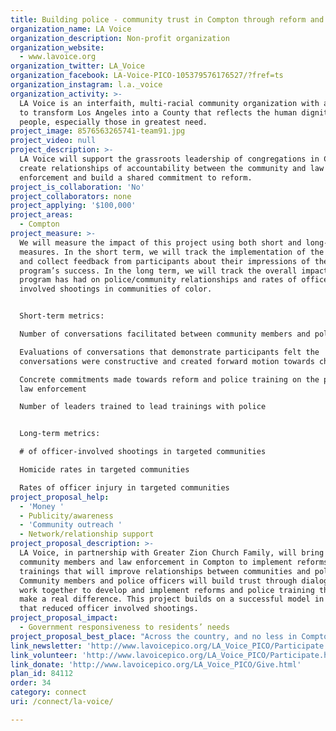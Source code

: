 ```yaml
---
title: Building police - community trust in Compton through reform and accountability
organization_name: LA Voice
organization_description: Non-profit organization
organization_website:
  - www.lavoice.org
organization_twitter: LA_Voice
organization_facebook: LA-Voice-PICO-105379576176527/?fref=ts
organization_instagram: l.a._voice
organization_activity: >-
  LA Voice is an interfaith, multi-racial community organization with a mission
  to transform Los Angeles into a County that reflects the human dignity of all
  people, especially those in greatest need.
project_image: 8576563265741-team91.jpg
project_video: null
project_description: >-
  LA Voice will support the grassroots leadership of congregations in Compton to
  create relationships of accountability between the community and law
  enforcement and build a shared commitment to reform.
project_is_collaboration: 'No'
project_collaborators: none
project_applying: '$100,000'
project_areas:
  - Compton
project_measure: >-
  We will measure the impact of this project using both short and long-term
  measures. In the short term, we will track the implementation of the program
  and collect feedback from participants about their impressions of the
  program’s success. In the long term, we will track the overall impact that the
  program has had on police/community relationships and rates of officer
  involved shootings in communities of color.


  Short-term metrics:

  Number of conversations facilitated between community members and police. 

  Evaluations of conversations that demonstrate participants felt the
  conversations were constructive and created forward motion towards change

  Concrete commitments made towards reform and police training on the part of
  law enforcement

  Number of leaders trained to lead trainings with police


  Long-term metrics:

  # of officer-involved shootings in targeted communities

  Homicide rates in targeted communities

  Rates of officer injury in targeted communities
project_proposal_help:
  - 'Money '
  - Publicity/awareness
  - 'Community outreach '
  - Network/relationship support
project_proposal_description: >-
  LA Voice, in partnership with Greater Zion Church Family, will bring together
  community members and law enforcement in Compton to implement reforms and
  trainings that will improve relationships between communities and police.
  Community members and police officers will build trust through dialogue and
  work together to develop and implement reforms and police training that can
  make a real difference. This project builds on a successful model in Oakland
  that reduced officer involved shootings.
project_proposal_impact:
  - Government responsiveness to residents’ needs
project_proposal_best_place: "Across the country, and no less in Compton, the relationships between communities and police are more strained than they have ever been. Officer-involved shootings that result in the deaths of people of color continue to happen with alarming regularity, and the resulting lack of trust has increased dangers for police officers as well. The increasing tension in these relationships is making our communities less safe for everyone. \nHowever, there is hope for a solution. A project in Oakland helped shift from Oakland PD killing a citizen on average once every six weeks to 23 straight months without an officer involved killing. The project fostered community dialogues and trained officers on key tools and concepts and significantly reduced officer-involved shootings while also reducing homicides and officer injury. LA Voice, working with Rev. Dr. Michael Fisher of Greater Zion Church Family, intends to build upon that successful model in Compton, creating a city where the police are more accountable to the community, and both community members and police feel respected and safe. Pastor Fisher and the #Push100 Coalition have already made progress on creating space for dialogue while also addressing gang violence. LA Voice is uniquely positioned to bring community members together with law enforcement as well as create the necessary separate conversations. As a trusted interfaith organization with deep relationships in Los Angeles communities, we have a history of facilitating relationships between community members and police, with particular success on immigration issues.\n\tOur dialogues will begin in conjunction with a statewide project being implemented by our statewide partner PICO California that will implement the successful Oakland model in several communities across the state. We will work with member congregations and partners in Compton to bring together leaders who wish to participate in the dialogues, and prepare them for a truthful, constructive dialogue with law enforcement. We will assemble a team of law enforcement officials who are prepared and ready to have meaningful conversations that can affect real change. Over the course of the next year, local leaders will meet with law enforcement, have difficult and necessary conversations and create a plan to implement reforms and trainings."
link_newsletter: 'http://www.lavoicepico.org/LA_Voice_PICO/Participate.html'
link_volunteer: 'http://www.lavoicepico.org/LA_Voice_PICO/Participate.html'
link_donate: 'http://www.lavoicepico.org/LA_Voice_PICO/Give.html'
plan_id: 84112
order: 34
category: connect
uri: /connect/la-voice/

---
```

